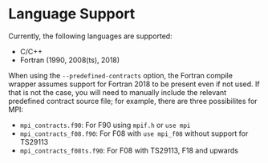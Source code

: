 # Language Support

Currently, the following languages are supported:
- C/C++
- Fortran (1990, 2008(ts), 2018)

When using the `--predefined-contracts` option, the Fortran compile wrapper assumes support for Fortran 2018 to be present even if not used.
If that is not the case, you will need to manually include the relevant predefined contract source file;
for example, there are three possibilites for MPI:
- `mpi_contracts.f90`: For F90 using `mpif.h` or `use mpi`
- `mpi_contracts_f08.f90`: For F08 with `use mpi_f08` without support for TS29113
- `mpi_contracts_f08ts.f90`: For F08 with TS29113, F18 and upwards

